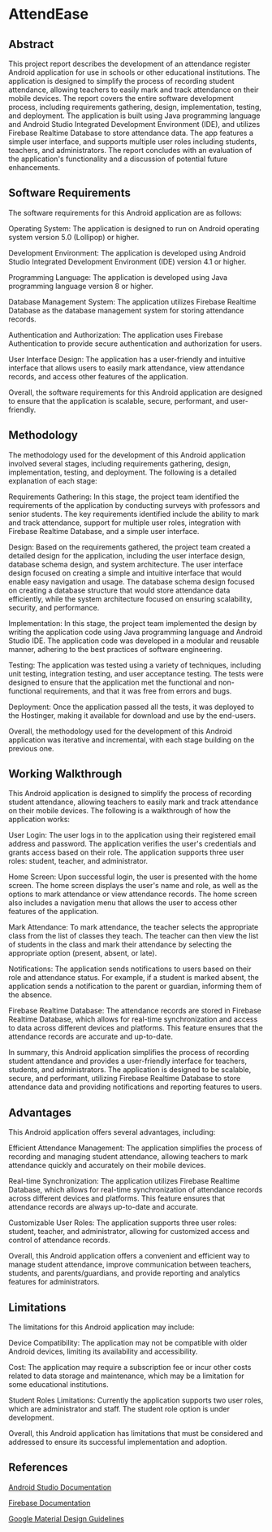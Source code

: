 
# AttendEase



## Abstract
This project report describes the development of an attendance register Android application for use in schools or other educational institutions. The application is designed to simplify the process of recording student attendance, allowing teachers to easily mark and track attendance on their mobile devices. The report covers the entire software development process, including requirements gathering, design, implementation, testing, and deployment. The application is built using Java programming language and Android Studio Integrated Development Environment (IDE), and utilizes Firebase Realtime Database to store attendance data. The app features a simple user interface, and supports multiple user roles including students, teachers, and administrators. The report concludes with an evaluation of the application's functionality and a discussion of potential future enhancements.
## Software Requirements
The software requirements for this Android application are as follows:

Operating System: 
    The application is designed to run on Android operating system version 5.0 (Lollipop) or higher.

Development Environment: 
    The application is developed using Android Studio Integrated Development Environment (IDE) version 4.1 or higher.

Programming Language: 
    The application is developed using Java programming language version 8 or higher.

Database Management System:
    The application utilizes Firebase Realtime Database as the database management system for storing attendance records.

Authentication and Authorization:
    The application uses Firebase Authentication to provide secure authentication and authorization for users.

User Interface Design: 
    The application has a user-friendly and intuitive interface that allows users to easily mark attendance, view attendance records, and access other features of the application.

Overall, the software requirements for this Android application are designed to ensure that the application is scalable, secure, performant, and user-friendly.

## Methodology
The methodology used for the development of this Android application involved several stages, including requirements gathering, design, implementation, testing, and deployment. The following is a detailed explanation of each stage:

Requirements Gathering: 
    In this stage, the project team identified the requirements of the application by conducting surveys with professors and senior students. The key requirements identified include the ability to mark and track attendance, support for multiple user roles, integration with Firebase Realtime Database, and a simple user interface.

Design: 
    Based on the requirements gathered, the project team created a detailed design for the application, including the user interface design, database schema design, and system architecture. The user interface design focused on creating a simple and intuitive interface that would enable easy navigation and usage. The database schema design focused on creating a database structure that would store attendance data efficiently, while the system architecture focused on ensuring scalability, security, and performance.

Implementation: 
    In this stage, the project team implemented the design by writing the application code using Java programming language and Android Studio IDE. The application code was developed in a modular and reusable manner, adhering to the best practices of software engineering.

Testing: 
    The application was tested using a variety of techniques, including unit testing, integration testing, and user acceptance testing. The tests were designed to ensure that the application met the functional and non-functional requirements, and that it was free from errors and bugs.

Deployment: 
    Once the application passed all the tests, it was deployed to the Hostinger, making it available for download and use by the end-users.
    
Overall, the methodology used for the development of this Android application was iterative and incremental, with each stage building on the previous one. 

## Working Walkthrough
This Android application is designed to simplify the process of recording student attendance, allowing teachers to easily mark and track attendance on their mobile devices. The following is a walkthrough of how the application works:

User Login: 
    The user logs in to the application using their registered email address and password. The application verifies the user's credentials and grants access based on their role. The application supports three user roles: student, teacher, and administrator.
    
Home Screen: 
    Upon successful login, the user is presented with the home screen. The home screen displays the user's name and role, as well as the options to mark attendance or view attendance records. The home screen also includes a navigation menu that allows the user to access other features of the application.

Mark Attendance: 
    To mark attendance, the teacher selects the appropriate class from the list of classes they teach. The teacher can then view the list of students in the class and mark their attendance by selecting the appropriate option (present, absent, or late).

Notifications: 
    The application sends notifications to users based on their role and attendance status. For example, if a student is marked absent, the application sends a notification to the parent or guardian, informing them of the absence.

Firebase Realtime Database: 
    The attendance records are stored in Firebase Realtime Database, which allows for real-time synchronization and access to data across different devices and platforms. This feature ensures that the attendance records are accurate and up-to-date.
    
In summary, this Android application simplifies the process of recording student attendance and provides a user-friendly interface for teachers, students, and administrators. The application is designed to be scalable, secure, and performant, utilizing Firebase Realtime Database to store attendance data and providing notifications and reporting features to users.

## Advantages
This Android application offers several advantages, including:

Efficient Attendance Management: 
    The application simplifies the process of recording and managing student attendance, allowing teachers to mark attendance quickly and accurately on their mobile devices.

Real-time Synchronization: 
    The application utilizes Firebase Realtime Database, which allows for real-time synchronization of attendance records across different devices and platforms. This feature ensures that attendance records are always up-to-date and accurate.

Customizable User Roles: 
    The application supports three user roles: student, teacher, and administrator, allowing for customized access and control of attendance records.

Overall, this Android application offers a convenient and efficient way to manage student attendance, improve communication between teachers, students, and parents/guardians, and provide reporting and analytics features for administrators.

## Limitations
The limitations for this Android application may include:

Device Compatibility: 
    The application may not be compatible with older Android devices, limiting its availability and accessibility.
    
Cost:
    The application may require a subscription fee or incur other costs related to data storage and maintenance, which may be a limitation for some educational institutions.

Student Roles Limitations: 
    Currently the application supports two user roles, which are administrator and staff. The student role option is under development.

Overall, this Android application has limitations that must be considered and addressed to ensure its successful implementation and adoption.

## References

[Android Studio Documentation](https://developer.android.com/docs)

[Firebase Documentation](https://firebase.google.com/docs)

[Google Material Design Guidelines](https://material.io/design)
